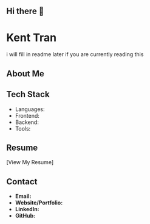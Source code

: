 ## Hi there 👋

<!--
**KentvTran/KentvTran** is a ✨ _special_ ✨ repository because its `README.md` (this file) appears on your GitHub profile.

Here are some ideas to get you started:

- 🔭 I’m currently working on ...
- 🌱 I’m currently learning ...
- 👯 I’m looking to collaborate on ...
- 🤔 I’m looking for help with ...
- 💬 Ask me about ...
- 📫 How to reach me: ...
- 😄 Pronouns: ...
- ⚡ Fun fact: ...
-->
# Kent Tran  
i will fill in readme later if you are currently reading this
## About Me  


## Tech Stack  
- Languages:  
- Frontend:  
- Backend:  
- Tools:  

## Resume  
[View My Resume]

## Contact  
- **Email:**  
- **Website/Portfolio:**  
- **LinkedIn:**  
- **GitHub:**  
